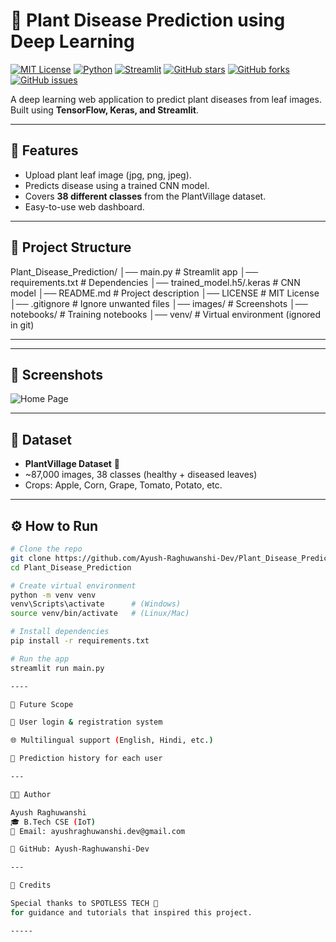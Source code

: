 # 🌱 Plant Disease Prediction using Deep Learning

[![MIT License](https://img.shields.io/badge/License-MIT-green.svg)](LICENSE)
[![Python](https://img.shields.io/badge/Python-3.13-blue.svg)]()
[![Streamlit](https://img.shields.io/badge/Framework-Streamlit-red.svg)]()
[![GitHub stars](https://img.shields.io/github/stars/Ayush-Raghuwanshi-Dev/Plant_Disease_Prediction?style=social)]()
[![GitHub forks](https://img.shields.io/github/forks/Ayush-Raghuwanshi-Dev/Plant_Disease_Prediction?style=social)]()
[![GitHub issues](https://img.shields.io/github/issues/Ayush-Raghuwanshi-Dev/Plant_Disease_Prediction)]()

A deep learning web application to predict plant diseases from leaf images.  
Built using **TensorFlow, Keras, and Streamlit**.

---

## 🚀 Features
- Upload plant leaf image (jpg, png, jpeg).  
- Predicts disease using a trained CNN model.  
- Covers **38 different classes** from the PlantVillage dataset.  
- Easy-to-use web dashboard.  

---

## 📂 Project Structure

Plant_Disease_Prediction/
│── main.py # Streamlit app
│── requirements.txt # Dependencies
│── trained_model.h5/.keras # CNN model
│── README.md # Project description
│── LICENSE # MIT License
│── .gitignore # Ignore unwanted files
│── images/ # Screenshots
│── notebooks/ # Training notebooks
│── venv/ # Virtual environment (ignored in git)

---


---

## 📸 Screenshots
![Home Page](images/home_page.jpeg)

---

## 🧠 Dataset
- **PlantVillage Dataset** 🌿  
- ~87,000 images, 38 classes (healthy + diseased leaves)  
- Crops: Apple, Corn, Grape, Tomato, Potato, etc.

---

## ⚙️ How to Run
```bash
# Clone the repo
git clone https://github.com/Ayush-Raghuwanshi-Dev/Plant_Disease_Prediction.git
cd Plant_Disease_Prediction

# Create virtual environment
python -m venv venv
venv\Scripts\activate      # (Windows)
source venv/bin/activate   # (Linux/Mac)

# Install dependencies
pip install -r requirements.txt

# Run the app
streamlit run main.py

----

🔮 Future Scope

🔑 User login & registration system

🌐 Multilingual support (English, Hindi, etc.)

📜 Prediction history for each user

---

👨‍💻 Author

Ayush Raghuwanshi
🎓 B.Tech CSE (IoT)
📧 Email: ayushraghuwanshi.dev@gmail.com

🔗 GitHub: Ayush-Raghuwanshi-Dev

---

🙏 Credits

Special thanks to SPOTLESS TECH 🎥
for guidance and tutorials that inspired this project.

-----
